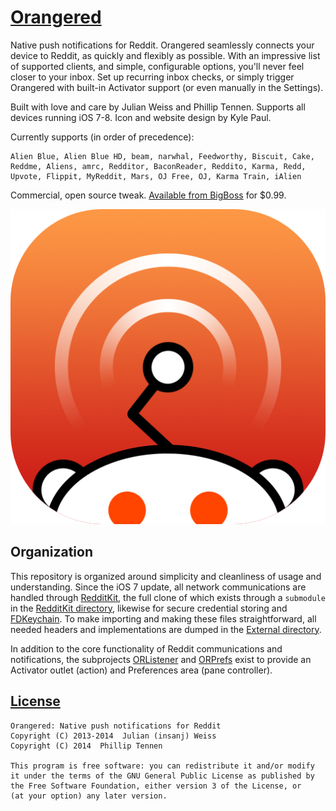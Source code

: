 # [Orangered](http://insanj.com/orangered)


Native push notifications for Reddit. Orangered seamlessly connects your device to Reddit, as quickly and flexibly as possible. With an impressive list of supported clients, and simple, configurable options, you'll never feel closer to your inbox. Set up recurring inbox checks, or simply trigger Orangered with built-in Activator support (or even manually in the Settings).

Built with love and care by Julian Weiss and Phillip Tennen. Supports all devices running iOS 7-8. Icon and website design by Kyle Paul.

Currently supports (in order of precedence):

	Alien Blue, Alien Blue HD, beam, narwhal, Feedworthy, Biscuit, Cake, Reddme, Aliens, amrc, Redditor, BaconReader, Reddito, Karma, Redd, Upvote, Flippit, MyReddit, Mars, OJ Free, OJ, Karma Train, iAlien


Commercial, open source tweak. [Available from BigBoss](http://cydia.saurik.com/package/com.insanj.orangered7/) for $0.99.


![iOS 7 Icon](Icon.png)

## Organization

This repository is organized around simplicity and cleanliness of usage and understanding. Since the iOS 7 update, all network communications are handled through [RedditKit](https://github.com/samsymons/RedditKit), the full clone of which exists through a ```submodule``` in the [RedditKit directory](RedditKit/), likewise for secure credential storing and [FDKeychain](https://github.com/reidmain/FDKeychain). To make importing and making these files straightforward, all needed headers and implementations are dumped in the [External directory](External/).

In addition to the core functionality of Reddit communications and notifications, the subprojects [ORListener](ORListener/) and [ORPrefs](ORPrefs/) exist to provide an Activator outlet (action) and Preferences area (pane controller).

##  [License](LICENSE.md)

   	Orangered: Native push notifications for Reddit
   	Copyright (C) 2013-2014  Julian (insanj) Weiss
   	Copyright (C) 2014  Phillip Tennen 

    This program is free software: you can redistribute it and/or modify
    it under the terms of the GNU General Public License as published by
    the Free Software Foundation, either version 3 of the License, or
    (at your option) any later version.
